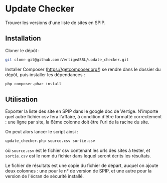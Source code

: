 # Update Checker

Trouver les versions d'une liste de sites en SPIP.

## Installation

Cloner le dépôt :

```bash
git clone git@github.com:VertigeASBL/update_checker.git
```

Installer Composer (https://getcomposer.org/) se rendre dans le
dossier du dépôt, puis installer les dépendances :

```bash
php composer.phar install
```

## Utilisation

Exporter la liste des site en SPIP dans le google doc de
Vertige. N'importe quel autre fichier csv fera l'affaire, à condition
d'être formatté correctement : une ligne par site, la 6ème colonne
doit être l'url de la racine du site.

On peut alors lancer le script ainsi :

```bash
update_checker.php source.csv sortie.csv
```

où `source.csv` est le fichier csv contenant les urls des sites à
tester, et `sortie.csv` est le nom du fichier dans lequel seront
écrits les résultats.

Le fichier de résultats est une copie du fichier de départ, auquel on
ajoute deux colonnes : une pour le n° de version de SPIP, et une autre
pour la version de l'écran de sécurité installé.
